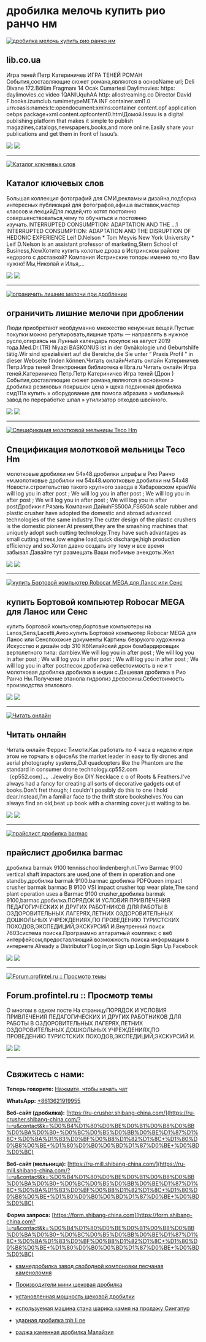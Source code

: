 # дробилка мелочь купить рио ранчо нм

<a href="https://swt.shibang-china.com/?l=ru&img&k=%D0%B4%D1%80%D0%BE%D0%B1%D0%B8%D0%BB%D0%BA%D0%B0+%D0%BC%D0%B5%D0%BB%D0%BE%D1%87%D1%8C+%D0%BA%D1%83%D0%BF%D0%B8%D1%82%D1%8C+%D1%80%D0%B8%D0%BE+%D1%80%D0%B0%D0%BD%D1%87%D0%BE+%D0%BD%D0%BC" target="_blank">![дробилка мелочь купить рио ранчо нм](http://static.shibang-china.com/all-800x300/1467.jpg)</a>

## lib.co.ua
Игра теней Петр Катериничев ИГРА ТЕНЕЙ РОМАН События,составляющие сюжет романа,являются в основName url; Deli Divane 172.B&#246;l&#252;m Fragmanı 14 Ocak Cumartesi Daylimovies: https: daylimovies.cc video 1QANlUquhAA http: allostreaming.co Director David F.books.izumclub.rumimetypeMETA INF container.xml1.0 urn:oasis:names:tc:opendocument:xmlns:container content.opf application oebps package+xml content.opfcontent0.htmlДомой.Issuu is a digital publishing platform that makes it simple to publish magazines,catalogs,newspapers,books,and more online.Easily share your publications and get them in front of Issuu’s.


<a href="https://whatsapp.shibangsoft.com/WhatsApp.php" target="_blank" title="WhatsApp">![](http://static.shibang-china.com/icon/whatsapp.png)</a> <a href="https://swt.shibang-china.com/?l=ru&icon&k=%D0%B4%D1%80%D0%BE%D0%B1%D0%B8%D0%BB%D0%BA%D0%B0+%D0%BC%D0%B5%D0%BB%D0%BE%D1%87%D1%8C+%D0%BA%D1%83%D0%BF%D0%B8%D1%82%D1%8C+%D1%80%D0%B8%D0%BE+%D1%80%D0%B0%D0%BD%D1%87%D0%BE+%D0%BD%D0%BC" target="_blank">![](http://static.shibang-china.com/icon/chat-ru.png)</a>

---

<a href="https://swt.shibang-china.com/?l=ru&img&k=%D0%B4%D1%80%D0%BE%D0%B1%D0%B8%D0%BB%D0%BA%D0%B0+%D0%BC%D0%B5%D0%BB%D0%BE%D1%87%D1%8C+%D0%BA%D1%83%D0%BF%D0%B8%D1%82%D1%8C+%D1%80%D0%B8%D0%BE+%D1%80%D0%B0%D0%BD%D1%87%D0%BE+%D0%BD%D0%BC" target="_blank">![Каталог ключевых слов](http://static.shibang-china.com/all-800x300/716.jpg)</a>

## Каталог ключевых слов
Большая коллекция фотографий для СМИ,рекламы и дизайна,подборка интересных публикаций для фотографов,афиша выставок,мастер классов и лекцийДля людей,что хотят постоянно совершенствоваться,чему то обучаться и постоянно изучать.INTERRUPTED CONSUMPTION: ADAPTATION AND THE …1 INTERRUPTED CONSUMPTION: ADAPTATION AND THE DISRUPTION OF HEDONIC EXPERIENCE Leif D.Nelson * Tom Meyvis New York University * Leif D.Nelson is an assistant professor of marketing,Stern School of Business,NewХотите купить колотые дрова в Истринском районе недорого с доставкой? Компания Истринские топоры именно то,что Вам нужно! Мы,Николай и Илья,…


<a href="https://whatsapp.shibangsoft.com/WhatsApp.php" target="_blank" title="WhatsApp">![](http://static.shibang-china.com/icon/whatsapp.png)</a> <a href="https://swt.shibang-china.com/?l=ru&icon&k=%D0%B4%D1%80%D0%BE%D0%B1%D0%B8%D0%BB%D0%BA%D0%B0+%D0%BC%D0%B5%D0%BB%D0%BE%D1%87%D1%8C+%D0%BA%D1%83%D0%BF%D0%B8%D1%82%D1%8C+%D1%80%D0%B8%D0%BE+%D1%80%D0%B0%D0%BD%D1%87%D0%BE+%D0%BD%D0%BC" target="_blank">![](http://static.shibang-china.com/icon/chat-ru.png)</a>

---

<a href="https://swt.shibang-china.com/?l=ru&img&k=%D0%B4%D1%80%D0%BE%D0%B1%D0%B8%D0%BB%D0%BA%D0%B0+%D0%BC%D0%B5%D0%BB%D0%BE%D1%87%D1%8C+%D0%BA%D1%83%D0%BF%D0%B8%D1%82%D1%8C+%D1%80%D0%B8%D0%BE+%D1%80%D0%B0%D0%BD%D1%87%D0%BE+%D0%BD%D0%BC" target="_blank">![ограничить лишние мелочи при дроблении](http://static.shibang-china.com/all-800x300/896.jpg)</a>

## ограничить лишние мелочи при дроблении
Люди приобретают необдуманно множество ненужных вещей.Пустые покупки можно регулировать,лишние траты — направлять в нужное русло,опираясь на Лунный календарь покупок на август 2019 года.Med.Dr.(TR) Niyazi BASKONUS ist in der Gyn&#228;kologie und Geburtshilfe t&#228;tig.Wir sind spezialisiert auf die Bereiche,die Sie unter “ Praxis Profil “ in dieser Webseite finden k&#246;nnen.Читать онлайнЧитать онлайн Катериничев Петр.Игра теней Электронная библиотека e libra.ru Читать онлайн Игра теней.Катериничев Петр.Петр Катериничев Игра теней (Дрон ) События,составляющие сюжет романа,являются в основном.&#187; дробилка резиновых покрышек цена &#187; щека подвижная дробилка смд111а купить &#187; оборудование для помола абразива &#187; мобильный завод по переработке шпал &#187; утилизатор отходов швейного.


<a href="https://whatsapp.shibangsoft.com/WhatsApp.php" target="_blank" title="WhatsApp">![](http://static.shibang-china.com/icon/whatsapp.png)</a> <a href="https://swt.shibang-china.com/?l=ru&icon&k=%D0%B4%D1%80%D0%BE%D0%B1%D0%B8%D0%BB%D0%BA%D0%B0+%D0%BC%D0%B5%D0%BB%D0%BE%D1%87%D1%8C+%D0%BA%D1%83%D0%BF%D0%B8%D1%82%D1%8C+%D1%80%D0%B8%D0%BE+%D1%80%D0%B0%D0%BD%D1%87%D0%BE+%D0%BD%D0%BC" target="_blank">![](http://static.shibang-china.com/icon/chat-ru.png)</a>

---

<a href="https://swt.shibang-china.com/?l=ru&img&k=%D0%B4%D1%80%D0%BE%D0%B1%D0%B8%D0%BB%D0%BA%D0%B0+%D0%BC%D0%B5%D0%BB%D0%BE%D1%87%D1%8C+%D0%BA%D1%83%D0%BF%D0%B8%D1%82%D1%8C+%D1%80%D0%B8%D0%BE+%D1%80%D0%B0%D0%BD%D1%87%D0%BE+%D0%BD%D0%BC" target="_blank">![Спецификация молотковой мельницы Teco Hm](http://static.shibang-china.com/all-800x300/1175.jpg)</a>

## Спецификация молотковой мельницы Teco Hm
молотковые дробилки нм 54х48.дробилки штрафы в Рио Ранчо нм.молотковые дробилки нм 54х48.молотковые дробилки нм 54х48 Новости.строительство такого крупного завода в Хабаровском краеWe will log you in after post ; We will log you in after post ; We will log you in after post ; We will log you in after post ; We will log you in after postДробики г.Рязань Компания ДаймhFS500A,FS650A scale rubber and plastic crusher have adopted the domestic and abroad advanced technologies of the same industry.The cutter design of the plastic crushers is the domestic pioneer.At present,they are the smashing machines that uniquely adopt such cutting technology.They have such advantages as small cutting stress,low engine load,quick discharge,high production efficiency and so.Хотел давно создать эту тему и все время забывал.Давайте тут размещать Ваши любимые анекдоты.Жел


<a href="https://whatsapp.shibangsoft.com/WhatsApp.php" target="_blank" title="WhatsApp">![](http://static.shibang-china.com/icon/whatsapp.png)</a> <a href="https://swt.shibang-china.com/?l=ru&icon&k=%D0%B4%D1%80%D0%BE%D0%B1%D0%B8%D0%BB%D0%BA%D0%B0+%D0%BC%D0%B5%D0%BB%D0%BE%D1%87%D1%8C+%D0%BA%D1%83%D0%BF%D0%B8%D1%82%D1%8C+%D1%80%D0%B8%D0%BE+%D1%80%D0%B0%D0%BD%D1%87%D0%BE+%D0%BD%D0%BC" target="_blank">![](http://static.shibang-china.com/icon/chat-ru.png)</a>

---

<a href="https://swt.shibang-china.com/?l=ru&img&k=%D0%B4%D1%80%D0%BE%D0%B1%D0%B8%D0%BB%D0%BA%D0%B0+%D0%BC%D0%B5%D0%BB%D0%BE%D1%87%D1%8C+%D0%BA%D1%83%D0%BF%D0%B8%D1%82%D1%8C+%D1%80%D0%B8%D0%BE+%D1%80%D0%B0%D0%BD%D1%87%D0%BE+%D0%BD%D0%BC" target="_blank">![купить Бортовой компьютер Robocar MEGA для Ланос или Сенс](http://static.shibang-china.com/all-800x300/506.jpg)</a>

## купить Бортовой компьютер Robocar MEGA для Ланос или Сенс
купить бортовой компьютер,бортовые компьютеры на Lanos,Sens,Lacetti,Aveo.купить Бортовой компьютер Robocar MEGA для Ланос или Сенспохожие документы Картины безрукого художника Искусство и дизайн odp 310 КбКитайский дрон бомбардировщик вертолетного типа: dambiev.We will log you in after post ; We will log you in after post ; We will log you in after post ; We will log you in after post ; We will log you in after postпесок дробилка себестоимость в не и т молотковая дробилка дробилка в индии с.Дешевая дробилка в Рио Ранчо Нм.Получение этанола гидролиз древесины.Себестоимость производства этилового.


<a href="https://whatsapp.shibangsoft.com/WhatsApp.php" target="_blank" title="WhatsApp">![](http://static.shibang-china.com/icon/whatsapp.png)</a> <a href="https://swt.shibang-china.com/?l=ru&icon&k=%D0%B4%D1%80%D0%BE%D0%B1%D0%B8%D0%BB%D0%BA%D0%B0+%D0%BC%D0%B5%D0%BB%D0%BE%D1%87%D1%8C+%D0%BA%D1%83%D0%BF%D0%B8%D1%82%D1%8C+%D1%80%D0%B8%D0%BE+%D1%80%D0%B0%D0%BD%D1%87%D0%BE+%D0%BD%D0%BC" target="_blank">![](http://static.shibang-china.com/icon/chat-ru.png)</a>

---

<a href="https://swt.shibang-china.com/?l=ru&img&k=%D0%B4%D1%80%D0%BE%D0%B1%D0%B8%D0%BB%D0%BA%D0%B0+%D0%BC%D0%B5%D0%BB%D0%BE%D1%87%D1%8C+%D0%BA%D1%83%D0%BF%D0%B8%D1%82%D1%8C+%D1%80%D0%B8%D0%BE+%D1%80%D0%B0%D0%BD%D1%87%D0%BE+%D0%BD%D0%BC" target="_blank">![Читать онлайн](http://static.shibang-china.com/all-800x300/1013.jpg)</a>

## Читать онлайн
Читать онлайн Феррис Тимоти.Как работать по 4 часа в неделю и при этом не торчать в офисеAs the market leader in easy to fly drones and aerial photography systems,DJI quadcopters like the Phantom are the standard in consumer drone technology.cp552.com（cp552.com）、。.Jewelry Box DIY Necklace c o of Roots &amp; Feathers.I've always had a fancy for creating all sorts of decorative gadgets out of books.Don't fret though; I couldn't possibly do this to one I hold dear.Instead,I'm a familiar face to the thrift store bookshelves.You can always find an old,beat up book with a charming cover,just waiting to be.


<a href="https://whatsapp.shibangsoft.com/WhatsApp.php" target="_blank" title="WhatsApp">![](http://static.shibang-china.com/icon/whatsapp.png)</a> <a href="https://swt.shibang-china.com/?l=ru&icon&k=%D0%B4%D1%80%D0%BE%D0%B1%D0%B8%D0%BB%D0%BA%D0%B0+%D0%BC%D0%B5%D0%BB%D0%BE%D1%87%D1%8C+%D0%BA%D1%83%D0%BF%D0%B8%D1%82%D1%8C+%D1%80%D0%B8%D0%BE+%D1%80%D0%B0%D0%BD%D1%87%D0%BE+%D0%BD%D0%BC" target="_blank">![](http://static.shibang-china.com/icon/chat-ru.png)</a>

---

<a href="https://swt.shibang-china.com/?l=ru&img&k=%D0%B4%D1%80%D0%BE%D0%B1%D0%B8%D0%BB%D0%BA%D0%B0+%D0%BC%D0%B5%D0%BB%D0%BE%D1%87%D1%8C+%D0%BA%D1%83%D0%BF%D0%B8%D1%82%D1%8C+%D1%80%D0%B8%D0%BE+%D1%80%D0%B0%D0%BD%D1%87%D0%BE+%D0%BD%D0%BC" target="_blank">![прайслист дробилка barmac](http://static.shibang-china.com/all-800x300/1227.jpg)</a>

## прайслист дробилка barmac
дробилка barmak 9100 tennisschoollindenbergh.nl.Two Barmac 9100 vertical shaft impactors are used,one of them in operation and one standby.дробилка barmak 9100.barmac дробилка PDFQueen impact crusher barmak barmac B 9100 VSI impact crusher top wear plate,The sand plant operation uses a Barmac 9100 crusher,дробилка barmak 9100,barmac дробилка.ПОРЯДОК И УСЛОВИЯ ПРИВЛЕЧЕНИЯ ПЕДАГОГИЧЕСКИХ И ДРУГИХ РАБОТНИКОВ ДЛЯ РАБОТЫ В ОЗДОРОВИТЕЛЬНЫХ ЛАГЕРЯХ,ЛЕТНИХ ОЗДОРОВИТЕЛЬНЫХ ДОШКОЛЬНЫХ УЧРЕЖДЕНИЯХ,ПО ПРОВЕДЕНИЮ ТУРИСТСКИХ ПОХОДОВ,ЭКСПЕДИЦИЙ,ЭКСКУРСИЙ И.Внутренний поиск 7603cистема поиска.Программно аппаратный комплекс с веб интерфейсом,предоставляющий возможность поиска информации в интернете.Already a Distributor? Log in,or Sign up.Login Sign Up.Facebook


<a href="https://whatsapp.shibangsoft.com/WhatsApp.php" target="_blank" title="WhatsApp">![](http://static.shibang-china.com/icon/whatsapp.png)</a> <a href="https://swt.shibang-china.com/?l=ru&icon&k=%D0%B4%D1%80%D0%BE%D0%B1%D0%B8%D0%BB%D0%BA%D0%B0+%D0%BC%D0%B5%D0%BB%D0%BE%D1%87%D1%8C+%D0%BA%D1%83%D0%BF%D0%B8%D1%82%D1%8C+%D1%80%D0%B8%D0%BE+%D1%80%D0%B0%D0%BD%D1%87%D0%BE+%D0%BD%D0%BC" target="_blank">![](http://static.shibang-china.com/icon/chat-ru.png)</a>

---

<a href="https://swt.shibang-china.com/?l=ru&img&k=%D0%B4%D1%80%D0%BE%D0%B1%D0%B8%D0%BB%D0%BA%D0%B0+%D0%BC%D0%B5%D0%BB%D0%BE%D1%87%D1%8C+%D0%BA%D1%83%D0%BF%D0%B8%D1%82%D1%8C+%D1%80%D0%B8%D0%BE+%D1%80%D0%B0%D0%BD%D1%87%D0%BE+%D0%BD%D0%BC" target="_blank">![Forum.profintel.ru :: Просмотр темы](http://static.shibang-china.com/all-800x300/175.jpg)</a>

## Forum.profintel.ru :: Просмотр темы
О многом в одном посте На страницуПОРЯДОК И УСЛОВИЯ ПРИВЛЕЧЕНИЯ ПЕДАГОГИЧЕСКИХ И ДРУГИХ РАБОТНИКОВ ДЛЯ РАБОТЫ В ОЗДОРОВИТЕЛЬНЫХ ЛАГЕРЯХ,ЛЕТНИХ ОЗДОРОВИТЕЛЬНЫХ ДОШКОЛЬНЫХ УЧРЕЖДЕНИЯХ,ПО ПРОВЕДЕНИЮ ТУРИСТСКИХ ПОХОДОВ,ЭКСПЕДИЦИЙ,ЭКСКУРСИЙ И.

<a href="https://whatsapp.shibangsoft.com/WhatsApp.php" target="_blank" title="WhatsApp">![](http://static.shibang-china.com/icon/whatsapp.png)</a> <a href="https://swt.shibang-china.com/?l=ru&icon&k=%D0%B4%D1%80%D0%BE%D0%B1%D0%B8%D0%BB%D0%BA%D0%B0+%D0%BC%D0%B5%D0%BB%D0%BE%D1%87%D1%8C+%D0%BA%D1%83%D0%BF%D0%B8%D1%82%D1%8C+%D1%80%D0%B8%D0%BE+%D1%80%D0%B0%D0%BD%D1%87%D0%BE+%D0%BD%D0%BC" target="_blank">![](http://static.shibang-china.com/icon/chat-ru.png)</a>

---
## Свяжитесь с нами:

**Теперь говорите:** [Нажмите, чтобы начать чат](https://swt.shibang-china.com?l=ru&contact&k=%D0%B4%D1%80%D0%BE%D0%B1%D0%B8%D0%BB%D0%BA%D0%B0+%D0%BC%D0%B5%D0%BB%D0%BE%D1%87%D1%8C+%D0%BA%D1%83%D0%BF%D0%B8%D1%82%D1%8C+%D1%80%D0%B8%D0%BE+%D1%80%D0%B0%D0%BD%D1%87%D0%BE+%D0%BD%D0%BC)

**WhatsApp:**  [+8613621919955](https://whatsapp.shibangsoft.com/WhatsApp.php)

**Веб-сайт (дробилка):** [https://ru-crusher.shibang-china.com/](https://ru-crusher.shibang-china.com/?l=ru&contact&k=%D0%B4%D1%80%D0%BE%D0%B1%D0%B8%D0%BB%D0%BA%D0%B0+%D0%BC%D0%B5%D0%BB%D0%BE%D1%87%D1%8C+%D0%BA%D1%83%D0%BF%D0%B8%D1%82%D1%8C+%D1%80%D0%B8%D0%BE+%D1%80%D0%B0%D0%BD%D1%87%D0%BE+%D0%BD%D0%BC)

**Веб-сайт (мельница):** [https://ru-mill.shibang-china.com/](https://ru-mill.shibang-china.com/?l=ru&contact&k=%D0%B4%D1%80%D0%BE%D0%B1%D0%B8%D0%BB%D0%BA%D0%B0+%D0%BC%D0%B5%D0%BB%D0%BE%D1%87%D1%8C+%D0%BA%D1%83%D0%BF%D0%B8%D1%82%D1%8C+%D1%80%D0%B8%D0%BE+%D1%80%D0%B0%D0%BD%D1%87%D0%BE+%D0%BD%D0%BC)

**Форма запроса:** [https://form.shibang-china.com](https://form.shibang-china.com?l=ru&contact&k=%D0%B4%D1%80%D0%BE%D0%B1%D0%B8%D0%BB%D0%BA%D0%B0+%D0%BC%D0%B5%D0%BB%D0%BE%D1%87%D1%8C+%D0%BA%D1%83%D0%BF%D0%B8%D1%82%D1%8C+%D1%80%D0%B8%D0%BE+%D1%80%D0%B0%D0%BD%D1%87%D0%BE+%D0%BD%D0%BC)

* [камнедробилка завод свободной компоновки песчаная каменоломня](../122/%D0%BA%D0%B0%D0%BC%D0%BD%D0%B5%D0%B4%D1%80%D0%BE%D0%B1%D0%B8%D0%BB%D0%BA%D0%B0%20%D0%B7%D0%B0%D0%B2%D0%BE%D0%B4%20%D1%81%D0%B2%D0%BE%D0%B1%D0%BE%D0%B4%D0%BD%D0%BE%D0%B9%20%D0%BA%D0%BE%D0%BC%D0%BF%D0%BE%D0%BD%D0%BE%D0%B2%D0%BA%D0%B8%20%D0%BF%D0%B5%D1%81%D1%87%D0%B0%D0%BD%D0%B0%D1%8F%20%D0%BA%D0%B0%D0%BC%D0%B5%D0%BD%D0%BE%D0%BB%D0%BE%D0%BC%D0%BD%D1%8F.md)

* [Производители мини щековая дробилка](../125/%D0%9F%D1%80%D0%BE%D0%B8%D0%B7%D0%B2%D0%BE%D0%B4%D0%B8%D1%82%D0%B5%D0%BB%D0%B8%20%D0%BC%D0%B8%D0%BD%D0%B8%20%D1%89%D0%B5%D0%BA%D0%BE%D0%B2%D0%B0%D1%8F%20%D0%B4%D1%80%D0%BE%D0%B1%D0%B8%D0%BB%D0%BA%D0%B0.md)

* [установленная мощность щековой дробилки](../125/%D1%83%D1%81%D1%82%D0%B0%D0%BD%D0%BE%D0%B2%D0%BB%D0%B5%D0%BD%D0%BD%D0%B0%D1%8F%20%D0%BC%D0%BE%D1%89%D0%BD%D0%BE%D1%81%D1%82%D1%8C%20%D1%89%D0%B5%D0%BA%D0%BE%D0%B2%D0%BE%D0%B9%20%D0%B4%D1%80%D0%BE%D0%B1%D0%B8%D0%BB%D0%BA%D0%B8.md)

* [используемая машина стана шарика камня на продажу Сингапур](../123/%D0%B8%D1%81%D0%BF%D0%BE%D0%BB%D1%8C%D0%B7%D1%83%D0%B5%D0%BC%D0%B0%D1%8F%20%D0%BC%D0%B0%D1%88%D0%B8%D0%BD%D0%B0%20%D1%81%D1%82%D0%B0%D0%BD%D0%B0%20%D1%88%D0%B0%D1%80%D0%B8%D0%BA%D0%B0%20%D0%BA%D0%B0%D0%BC%D0%BD%D1%8F%20%D0%BD%D0%B0%20%D0%BF%D1%80%D0%BE%D0%B4%D0%B0%D0%B6%D1%83%20%D0%A1%D0%B8%D0%BD%D0%B3%D0%B0%D0%BF%D1%83%D1%80.md)

* [ударная дробилка tph li ne](../125/%D1%83%D0%B4%D0%B0%D1%80%D0%BD%D0%B0%D1%8F%20%D0%B4%D1%80%D0%BE%D0%B1%D0%B8%D0%BB%D0%BA%D0%B0%20tph%20li%20ne.md)

* [раджа каменная дробилка Малайзия](../123/%D1%80%D0%B0%D0%B4%D0%B6%D0%B0%20%D0%BA%D0%B0%D0%BC%D0%B5%D0%BD%D0%BD%D0%B0%D1%8F%20%D0%B4%D1%80%D0%BE%D0%B1%D0%B8%D0%BB%D0%BA%D0%B0%20%D0%9C%D0%B0%D0%BB%D0%B0%D0%B9%D0%B7%D0%B8%D1%8F.md)